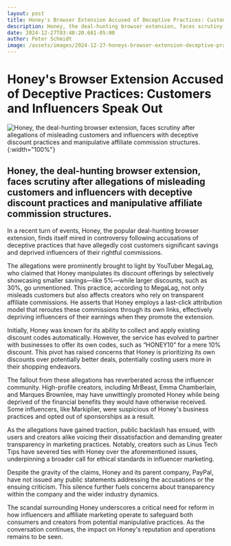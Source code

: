 ```yaml
---
layout: post
title: Honey's Browser Extension Accused of Deceptive Practices: Customers and Influencers Speak Out
description: Honey, the deal-hunting browser extension, faces scrutiny after allegations of misleading customers and influencers with deceptive discount practices and manipulative affiliate commission structures.
date: 2024-12-27T03:48:20.681-05:00
author: Peter Schmidt
image: /assets/images/2024-12-27-honeys-browser-extension-deceptive-practices.webp
---
```

# Honey's Browser Extension Accused of Deceptive Practices: Customers and Influencers Speak Out
![Honey, the deal-hunting browser extension, faces scrutiny after allegations of misleading customers and influencers with deceptive discount practices and manipulative affiliate commission structures.]( {{page.image}} ){:width="100%"}
## Honey, the deal-hunting browser extension, faces scrutiny after allegations of misleading customers and influencers with deceptive discount practices and manipulative affiliate commission structures.
In a recent turn of events, Honey, the popular deal-hunting browser extension, finds itself mired in controversy following accusations of deceptive practices that have allegedly cost customers significant savings and deprived influencers of their rightful commissions.

The allegations were prominently brought to light by YouTuber MegaLag, who claimed that Honey manipulates its discount offerings by selectively showcasing smaller savings—like 5%—while larger discounts, such as 30%, go unmentioned. This practice, according to MegaLag, not only misleads customers but also affects creators who rely on transparent affiliate commissions. He asserts that Honey employs a last-click attribution model that reroutes these commissions through its own links, effectively depriving influencers of their earnings when they promote the extension.

Initially, Honey was known for its ability to collect and apply existing discount codes automatically. However, the service has evolved to partner with businesses to offer its own codes, such as “HONEY10” for a mere 10% discount. This pivot has raised concerns that Honey is prioritizing its own discounts over potentially better deals, potentially costing users more in their shopping endeavors.

The fallout from these allegations has reverberated across the influencer community. High-profile creators, including MrBeast, Emma Chamberlain, and Marques Brownlee, may have unwittingly promoted Honey while being deprived of the financial benefits they would have otherwise received. Some influencers, like Markiplier, were suspicious of Honey's business practices and opted out of sponsorships as a result.

As the allegations have gained traction, public backlash has ensued, with users and creators alike voicing their dissatisfaction and demanding greater transparency in marketing practices. Notably, creators such as Linus Tech Tips have severed ties with Honey over the aforementioned issues, underpinning a broader call for ethical standards in influencer marketing.

Despite the gravity of the claims, Honey and its parent company, PayPal, have not issued any public statements addressing the accusations or the ensuing criticism. This silence further fuels concerns about transparency within the company and the wider industry dynamics.

The scandal surrounding Honey underscores a critical need for reform in how influencers and affiliate marketing operate to safeguard both consumers and creators from potential manipulative practices. As the conversation continues, the impact on Honey's reputation and operations remains to be seen.
